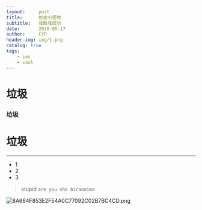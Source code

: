 ```yaml
---
layout:     post                   
title:      蛇皮小怪物             
subtitle:   我敢我成功 
date:       2018-05-17            
author:     CYP                      
header-img: img/1.png    
catalog: true                       
tags:                               
    - ios
    - cool
---
```

# 垃圾 #

###    垃圾
#    垃圾
***
* 1
* 2
* 3
>stupid
`are you sha bicaonima` 

![8A664F853E2F54A0C77092C02B7BC4CD.png](https://i.loli.net/2018/05/17/5afd7ab3ccd9b.png)


